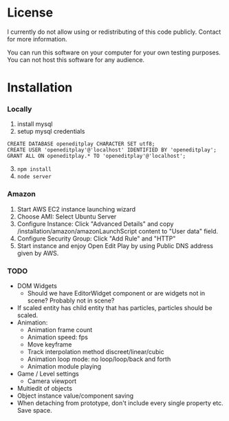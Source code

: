 # License #

I currently do not allow using or redistributing of this code publicly. Contact for more information.

You can run this software on your computer for your own testing purposes.
You can not host this software for any audience.


# Installation #

### Locally ###
1. install mysql
2. setup mysql credentials
```
CREATE DATABASE openeditplay CHARACTER SET utf8;
CREATE USER 'openeditplay'@'localhost' IDENTIFIED BY 'openeditplay';
GRANT ALL ON openeditplay.* TO 'openeditplay'@'localhost';
```
3. `npm install`
4. `node server`


### Amazon ###
1. Start AWS EC2 instance launching wizard
2. Choose AMI: Select Ubuntu Server
3. Configure Instance: Click "Advanced Details" and copy /installation/amazon/amazonLaunchScript content to "User data" field.
4. Configure Security Group: Click "Add Rule" and "HTTP"
5. Start instance and enjoy Open Edit Play by using Public DNS address given by AWS.


### TODO ###
- DOM Widgets
    - Should we have EditorWidget component or are widgets not in scene? Probably not in scene?
- If scaled entity has child entity that has particles, particles should be scaled.
- Animation:
    - Animation frame count
    - Animation speed: fps
    - Move keyframe
    - Track interpolation method discreet/linear/cubic
    - Animation loop mode: no loop/loop/back and forth
    - Animation module playing
- Game / Level settings
    - Camera viewport
- Multiedit of objects
- Object instance value/component saving
- When detaching from prototype, don't include every single property etc. Save space.
